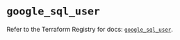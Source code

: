 # `google_sql_user`

Refer to the Terraform Registry for docs: [`google_sql_user`](https://registry.terraform.io/providers/hashicorp/google-beta/5.39.0/docs/resources/google_sql_user).
